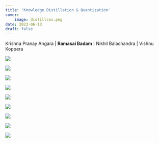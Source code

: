 ```yaml
---
title: 'Knowledge Distillation & Quantization'
cover:
    image: distillcov.png
date: 2023-06-13
draft: false
---
```


Krishna Pranay Angara | **Ramasai Badam** | Nikhil Balachandra | Vishnu Koppera


![](/quant/design.png)

![](/quant/pipeline.png)

![](/quant/cifar.png)

![](/quant/mnist.png)

![](/quant/augmentation.png)

![](/quant/pqtrain.png)

![](/quant/qatrain.png)

![](/quant/distill.png)

![](/quant/conclusion.png)